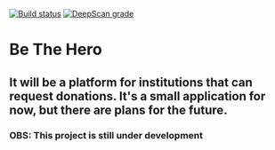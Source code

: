 [![Build status](https://ci.appveyor.com/api/projects/status/vec0mlfowkxtqq3l?svg=true)](https://ci.appveyor.com/project/FMKani/betheheroproject)
[![DeepScan grade](https://deepscan.io/api/teams/8432/projects/10621/branches/149277/badge/grade.svg)](https://deepscan.io/dashboard#view=project&tid=8432&pid=10621&bid=149277)
# Be The Hero

## It will be a platform for institutions that can request donations. It's a small application for now, but there are plans for the future.


### OBS: This project is still under development
